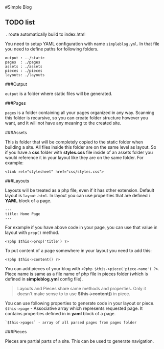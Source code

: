 #Simple Blog

## TODO list

`.` route automatically build to index.html

You need to setup YAML configuration with name `simpleblog.yml`. In that file you need to define paths for following
folders. 

	output : ../static
	pages  : ./pages
	assets : ./assets
	pieces : ./pieces
	layouts: ./layouts

###Output

`output` is a folder where static files will be generated.

###Pages

`pages` is a folder containing all your pages organized in any way. Scanning this folder is recursive, so you can
create folder structure however you want, and it will not have any meaning to the created site.

###Assets

This is folder that will be completely copied to the static folder when building a site. All files inside this
folder are on the same level as layout. So if you have a __css__ folder with __styles.css__ file inside of an
assets folder you would reference it in your layout like they are on the same folder. For example:

	<link rel="stylesheet" href="css/styles.css">

###Layouts

Layouts will be treated as a php file, even if it has other extension. Default layout is `layout.html`.
In layout you can use properties that are defined i **YAML** block of a page.

	---
	title: Home Page
	---
For example if you have above code in your page, you can use that value in layout with `prop()` method.

	<?php $this->prop('title') ?>

To put content of a page somewhere in your layout you need to add this:

	<?php $this->content() ?>

You can add pieces of your blog with `<?php $this->piece('piece-name') ?>`. Piece name is same
as a file name of php file in pieces folder (which is defined in **simpleblog.yml** config file).

> Layouts and Pieces share same methods and properties. Only it doesn't make sense to to use __$this->content()__
> in piece.

You can use following properties to generate code in your layout or piece.
	`$this->page` - Associative array which represents requested page. It contains properties defined in in **yaml**
	block of a page. 

	`$this->pages` - array of all parsed pages from pages folder


###Pieces

Pieces are partial parts of a site. This can be used to generate navigation.
